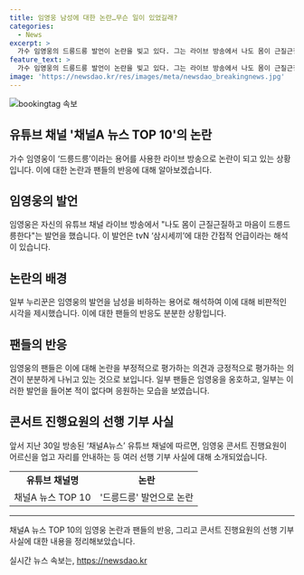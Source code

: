 ```yaml
---
title: 임영웅 남성에 대한 논란…무슨 일이 있었길래?
categories:
  - News
excerpt: >
  가수 임영웅의 드릉드릉 발언이 논란을 빚고 있다. 그는 라이브 방송에서 나도 몸이 근질근질하고 마음이 드릉드릉한다고 했는데, 이는 tvN 삼시세끼와 관련된 언급으로 풀이된다. 하지만 일부 누리꾼은 이 발언을 남성 비하 용어로 해석하며 비판했다. 이에 임영웅 팬들은 반박하며 지지를 표현했으며, 그의 선행 기부 사실에 대한 긍정적인 면도 소개됐다.
feature_text: >
  가수 임영웅의 드릉드릉 발언이 논란을 빚고 있다. 그는 라이브 방송에서 나도 몸이 근질근질하고 마음이 드릉드릉한다고 했는데, 이는 tvN 삼시세끼와 관련된 언급으로 풀이된다. 하지만 일부 누리꾼은 이 발언을 남성 비하 용어로 해석하며 비판했다. 이에 임영웅 팬들은 반박하며 지지를 표현했으며, 그의 선행 기부 사실에 대한 긍정적인 면도 소개됐다.
image: 'https://newsdao.kr/res/images/meta/newsdao_breakingnews.jpg'
---
```


<p><img src="https://newsdao.kr/res/images/meta/newsdao_breakingnews.jpg" alt="bookingtag 속보" /></p>

<h2 data-ke-size="size26">유튜브 채널 '채널A 뉴스 TOP 10'의 논란</h2>

<p data-ke-size="size16">가수 임영웅이 ‘드릉드릉’이라는 용어를 사용한 라이브 방송으로 논란이 되고 있는 상황입니다. 이에 대한 논란과 팬들의 반응에 대해 알아보겠습니다.</p>

<h2>임영웅의 발언</h2>

<p data-ke-size="size16">임영웅은 자신의 유튜브 채널 라이브 방송에서 "나도 몸이 근질근질하고 마음이 드릉드릉한다"는 발언을 했습니다. 이 발언은 tvN ‘삼시세끼’에 대한 간접적 언급이라는 해석이 있습니다.</p>

<h2>논란의 배경</h2>

<p data-ke-size="size16">일부 누리꾼은 임영웅의 발언을 남성을 비하하는 용어로 해석하여 이에 대해 비판적인 시각을 제시했습니다. 이에 대한 팬들의 반응도 분분한 상황입니다.</p>

<h2>팬들의 반응</h2>

<p data-ke-size="size16">임영웅의 팬들은 이에 대해 논란을 부정적으로 평가하는 의견과 긍정적으로 평가하는 의견이 분분하게 나뉘고 있는 것으로 보입니다. 일부 팬들은 임영웅을 옹호하고, 일부는 이러한 발언을 들어본 적이 없다며 응원하는 모습을 보였습니다.</p>

<h2>콘서트 진행요원의 선행 기부 사실</h2>

<p data-ke-size="size16">앞서 지난 30일 방송된 ‘채널A뉴스’ 유튜브 채널에 따르면, 임영웅 콘서트 진행요원이 어르신을 업고 자리를 안내하는 등 여러 선행 기부 사실에 대해 소개되었습니다.</p>

<table>
    <tr>
        <td style="text-align: center; height: 17px;"><b>유튜브 채널명</b></td>
        <td style="text-align: center; height: 17px;"><b>논란</b></td>
    </tr>
    <tr>
        <td style="text-align: center; height: 17px;">채널A 뉴스 TOP 10</td>
        <td style="text-align: center; height: 17px;">'드릉드릉' 발언으로 논란</td>
    </tr>
</table>

<hr>

<p data-ke-size="size16">채널A 뉴스 TOP 10의 임영웅 논란과 팬들의 반응, 그리고 콘서트 진행요원의 선행 기부 사실에 대한 내용을 정리해보았습니다.</p>
실시간 뉴스 속보는, <a href="https://newsdao.kr" rel="dofollow">https://newsdao.kr</a>


